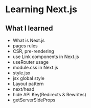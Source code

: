# Learning Next.js

## What I learned

- What is Next.js
- pages rules
- CSR, pre-rendering
- use Link components in Next.js
- useRouter usage
- module.css in Next.js
- style.jsx
- jsx global style
- Layout pattern
- next/head
- hide API Key(Redirects & Rewrites)
- getServerSideProps
